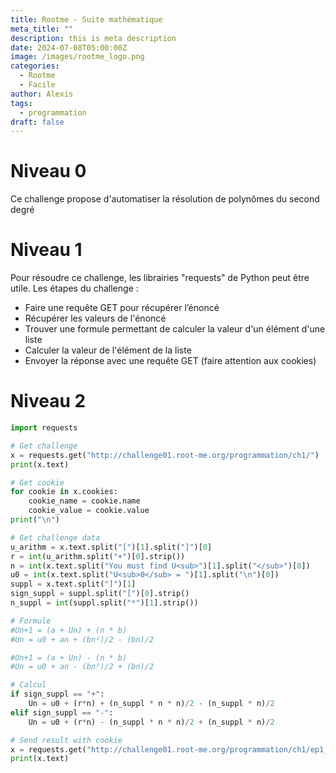 ```yaml
---
title: Rootme - Suite mathématique
meta_title: ""
description: this is meta description
date: 2024-07-08T05:00:00Z
image: /images/rootme_logo.png
categories:
  - Rootme
  - Facile
author: Alexis
tags:
  - programmation
draft: false
---
```


# Niveau 0
Ce challenge propose d'automatiser la résolution de polynômes du second degré

# Niveau 1
Pour résoudre ce challenge, les librairies "requests" de Python peut être utile.
Les étapes du challenge :
- Faire une requête GET pour récupérer l’énoncé
- Récupérer les valeurs de l'énoncé
- Trouver une formule permettant de calculer la valeur d'un élément d'une liste
- Calculer la valeur de l'élément de la liste
- Envoyer la réponse avec une requête GET (faire attention aux cookies)

# Niveau 2
``` python
import requests

# Get challenge
x = requests.get("http://challenge01.root-me.org/programmation/ch1/")
print(x.text)

# Get cookie
for cookie in x.cookies:
	cookie_name = cookie.name
	cookie_value = cookie.value
print("\n")

# Get challenge data
u_arithm = x.text.split("[")[1].split("]")[0]
r = int(u_arithm.split("+")[0].strip())
n = int(x.text.split("You must find U<sub>")[1].split("</sub>")[0])
u0 = int(x.text.split("U<sub>0</sub> = ")[1].split("\n")[0])
suppl = x.text.split("]")[1]
sign_suppl = suppl.split("[")[0].strip()
n_suppl = int(suppl.split("*")[1].strip())

# Formule
#Un+1 = (a + Un) + (n * b)
#Un = u0 + an + (bn²)/2 - (bn)/2

#Un+1 = (a + Un) - (n * b)
#Un = u0 + an - (bn²)/2 + (bn)/2

# Calcul
if sign_suppl == "+":
	Un = u0 + (r*n) + (n_suppl * n * n)/2 - (n_suppl * n)/2
elif sign_suppl == "-":
	Un = u0 + (r*n) - (n_suppl * n * n)/2 + (n_suppl * n)/2

# Send result with cookie
x = requests.get("http://challenge01.root-me.org/programmation/ch1/ep1_v.php?result="+str(int(Un)), cookies = {cookie_name: cookie_value})
print(x.text)

```
